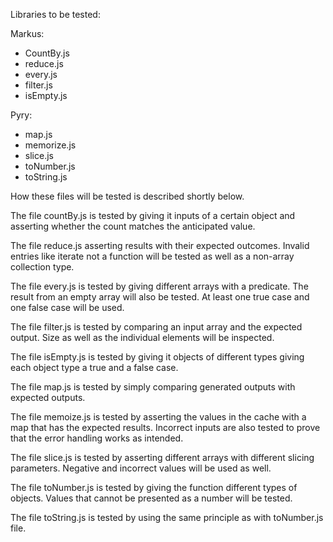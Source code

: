 Libraries to be tested:

Markus:
  - CountBy.js
  - reduce.js
  - every.js
  - filter.js
  - isEmpty.js

Pyry:
  - map.js
  - memorize.js
  - slice.js
  - toNumber.js
  - toString.js
    
How these files will be tested is described shortly below.

The file countBy.js is tested by giving it inputs of a certain object and asserting whether the
count matches the anticipated value.

The file reduce.js asserting results with their expected outcomes. Invalid entries like iterate not
a function will be tested as well as a non-array collection type.

The file every.js is tested by giving different arrays with a predicate. The result from an empty
array will also be tested. At least one true case and one false case will be used.

The file filter.js is tested by comparing an input array and the expected output. Size as well as
the individual elements will be inspected.

The file isEmpty.js is tested by giving it objects of different types giving each object type a true
and a false case.

The file map.js is tested by simply comparing generated outputs with expected outputs.

The file memoize.js is tested by asserting the values in the cache with a map that has the
expected results. Incorrect inputs are also tested to prove that the error handling works as
intended.

The file slice.js is tested by asserting different arrays with different slicing parameters. Negative
and incorrect values will be used as well.

The file toNumber.js is tested by giving the function different types of objects. Values that
cannot be presented as a number will be tested.

The file toString.js is tested by using the same principle as with toNumber.js file.
